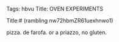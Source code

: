 Tags: hbvu
Title: OVEN EXPERIMENTS
  
Title:# (rambling nw72hbmZR61uexhnwo1)  
  
pizza. de farofa. or a priazzo, no gluten.